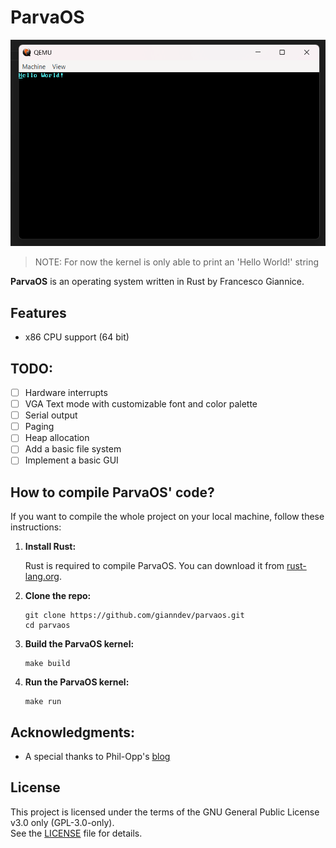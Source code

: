 # ParvaOS

![Main Image](doc/images/hello.png "Main Image") 

> NOTE: For now the kernel is only able to print an 'Hello World!' string

**ParvaOS** is an operating system written in Rust by Francesco Giannice.

## Features

- x86 CPU support (64 bit)

## TODO:
- [ ] Hardware interrupts
- [ ] VGA Text mode with customizable font and color palette
- [ ] Serial output
- [ ] Paging
- [ ] Heap allocation
- [ ] Add a basic file system
- [ ] Implement a basic GUI

## How to compile ParvaOS' code?

If you want to compile the whole project on your local machine, follow these instructions:

1. **Install Rust:**

   Rust is required to compile ParvaOS. You can download it from [rust-lang.org](https://www.rust-lang.org/).

2. **Clone the repo:**

    ```
    git clone https://github.com/gianndev/parvaos.git
    cd parvaos
    ```

3. **Build the ParvaOS kernel:**

    ```
    make build
    ```

4. **Run the ParvaOS kernel:**

    ```
    make run
    ```

## Acknowledgments:
* A special thanks to Phil-Opp's [blog](https://os.phil-opp.com/) 

## License

This project is licensed under the terms of the GNU General Public License v3.0 only (GPL-3.0-only).  
See the [LICENSE](./LICENSE) file for details.